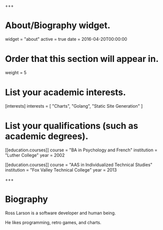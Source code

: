 +++
# About/Biography widget.
widget = "about"
active = true
date = 2016-04-20T00:00:00

# Order that this section will appear in.
weight = 5

# List your academic interests.
[interests]
  interests = [
    "Charts",
    "Golang",
    "Static Site Generation"
  ]

# List your qualifications (such as academic degrees).
[[education.courses]]
  course = "BA in Psychology and French"
  institution = "Luther College"
  year = 2002

[[education.courses]]
  course = "AAS in Individualized Technical Studies"
  institution = "Fox Valley Technical College"
  year = 2013
 
+++

# Biography

Ross Larson is a software developer and human being.

He likes programming, retro games, and charts. 
